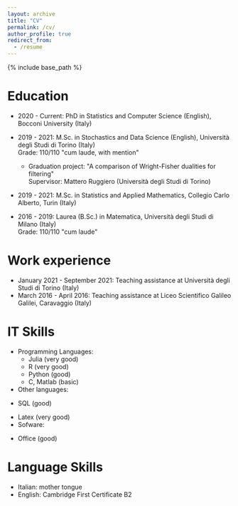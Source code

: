 ```yaml
---
layout: archive
title: "CV"
permalink: /cv/
author_profile: true
redirect_from:
  - /resume
---
```


{% include base_path %}

Education
======
* 2020 - Current: PhD in Statistics and Computer Science (English), Bocconi University (Italy)
* 2019 - 2021: M.Sc. in Stochastics and Data Science (English), Università degli Studi di Torino (Italy)  
Grade: 110/110 "cum laude, with mention"
  - Graduation project: "A comparison of Wright-Fisher dualities for filtering"  
  Supervisor: Mattero Ruggiero (Università degli Studi di Torino)

* 2019 - 2021: M.Sc. in Statistics and Applied Mathematics, Collegio Carlo Alberto, Turin (Italy)
* 2016 - 2019: Laurea (B.Sc.) in Matematica,  Università degli Studi di Milano (Italy)  
Grade: 110/110 "cum laude"

Work experience
======
* January 2021 - September 2021: Teaching assistance at Università degli Studi di Torino (Italy)
* March 2016 - April 2016: Teaching assistance at Liceo Scientifico Galileo Galilei, Caravaggio (Italy)
  
IT Skills
======
* Programming Languages:
  * Julia (very good)
  * R (very good)
  * Python (good)
  * C, Matlab (basic)
 * Other languages:
  - SQL (good)
  * Latex (very good)
 * Sofware:
  - Office (good)


  
Language Skills
======
- Italian: mother tongue
- English: Cambridge First Certificate B2
